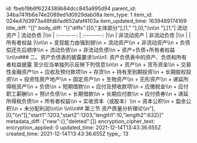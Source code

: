 id: fbeb19b6f6224389b84dcc845a995d94
parent_id: 34ba741fb6e74e2089ed1d0929dab08a
item_type: 1
item_id: 024e47d3973a48fdb1ad652afaf4103a
item_updated_time: 1639489174169
title_diff: "[]"
body_diff: "[{\"diffs\":[[0,\"主体部分\"],[1,\" \"],[0,\"\\\n\\\n   \"],[1,\"|  流动资产  |  流动负债  |\\\n   | :--------: | :--------: |\\\n   | 非流动资产 | 非流动负债 |\\\n   |            | 所有者权益 |\\\n\\\n   + 变现能力由强到弱\\\n     + 流动资产\\\n     + 非流动资产\\\n   + 负债偿还先后顺序\\\n     + 流动负债\\\n     + 非流动负债\\\n   + 资产=负债+所有者权益\\\n\\\n### 二、资产负债表的披露要求\\\n\\\n1.  资产负债表中的资产、负债和所有者权益披露 至少应当单独列示反映下列信息\\\n\\\n   + 资产\\\n     + 货币资金\\\n     + 交易性金融资产\\\n     + 应收及预付款项\\\n     + 存货\\\n     + 持有至到期投资\\\n     + 长期股权投资\\\n     + 投资性房产地产\\\n     + 固定资产\\\n     + 生物资产\\\n     + 无形资产\\\n     + 递延所得税资产\\\n   + 负债\\\n     + 短期借款\\\n     + 应付及预收款项\\\n     + 应缴税金\\\n     + 应付职工薪酬\\\n     + 预计负债\\\n     + 长期借款\\\n     + 长期应付款\\\n     + 应付债券\\\n     + 递延所得税负债\\\n   + 所有者权益\\\n     + 实收资本（或股本）\\\n     + 资本公积\\\n     + 盈余公积\\\n     + 未分配利润\\\n\\\n   \\\n\\\n## 第三节 资产质量分析理论\\\n\"],[0,\"\\\n\"]],\"start1\":1203,\"start2\":1203,\"length1\":10,\"length2\":632}]"
metadata_diff: {"new":{},"deleted":[]}
encryption_cipher_text: 
encryption_applied: 0
updated_time: 2021-12-14T13:43:36.655Z
created_time: 2021-12-14T13:43:36.655Z
type_: 13